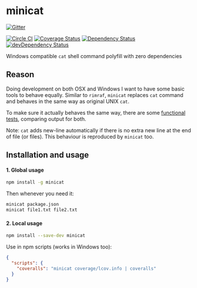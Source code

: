 # minicat

[![Gitter](https://badges.gitter.im/Join%20Chat.svg)](https://gitter.im/nkbt/help)

[![Circle CI](https://circleci.com/gh/nkbt/minicat.svg?style=svg)](https://circleci.com/gh/nkbt/minicat)
[![Coverage Status](https://coveralls.io/repos/nkbt/minicat/badge.svg?branch=master)](https://coveralls.io/r/nkbt/minicat?branch=master)
[![Dependency Status](https://david-dm.org/nkbt/minicat.svg)](https://david-dm.org/nkbt/minicat)
[![devDependency Status](https://david-dm.org/nkbt/minicat/dev-status.svg)](https://david-dm.org/nkbt/minicat#info=devDependencies)


Windows compatible `cat` shell command polyfill with zero dependencies

## Reason

Doing development on both OSX and Windows I want to have some basic tools to behave equally. Similar to `rimraf`, `minicat` replaces `cat` command and behaves in the same way as original UNIX `cat`.

To make sure it actually behaves the same way, there are some [functional tests](test/functional.js), comparing output for both.

Note: `cat` adds new-line automatically if there is no extra new line at the end of file (or files). This behaviour is reproduced by `minicat` too.


## Installation and usage

#### 1. Global usage

```sh
npm install -g minicat
```

Then whenever you need it:
```sh
minicat package.json
minicat file1.txt file2.txt
```


#### 2. Local usage

```sh
npm install --save-dev minicat
```

Use in npm scripts (works in Windows too):
```json
{
  "scripts": {
    "coveralls": "minicat coverage/lcov.info | coveralls"
  }
}
```

